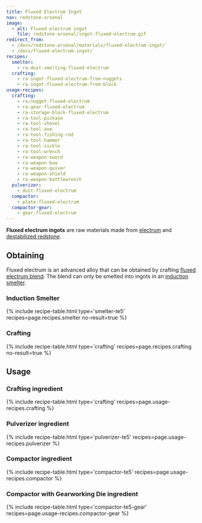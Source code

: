```yaml
---
title: Fluxed Electrum Ingot
nav: redstone-arsenal
image:
  - alt: Fluxed electrum ingot
    file: redstone-arsenal/ingot-fluxed-electrum.gif
redirect_from:
  - /docs/redstone-arsenal/materials/fluxed-electrum-ingot/
  - /docs/fluxed-electrum-ingot/
recipes:
  smelter:
    - ra-dust-smelting-fluxed-electrum
  crafting:
    - ra-ingot-fluxed-electrum-from-nuggets
    - ra-ingot-fluxed-electrum-from-block
usage-recipes:
  crafting:
    - ra-nugget-fluxed-electrum
    - ra-gear-fluxed-electrum
    - ra-storage-block-fluxed-electrum
    - ra-tool-pickaxe
    - ra-tool-shovel
    - ra-tool-axe
    - ra-tool-fishing-rod
    - ra-tool-hammer
    - ra-tool-sickle
    - ra-tool-wrench
    - ra-weapon-sword
    - ra-weapon-bow
    - ra-weapon-quiver
    - ra-weapon-shield
    - ra-weapon-battlewrench
  pulverizer:
    - dust-fluxed-electrum
  compactor:
    - plate-fluxed-electrum
  compactor-gear:
    - gear-fluxed-electrum
---
```


**Fluxed electrum ingots** are raw materials made from
[electrum](/docs/thermal-foundation/electrum-ingot/) and [destabilized
redstone](/docs/thermal-foundation/destabilized-redstone/).


Obtaining
---------

Fluxed electrum is an advanced alloy that can be obtained by crafting [fluxed
electrum blend](/docs/redstone-arsenal/fluxed-electrum-blend/). The blend can only be smelted
into ingots in an [induction smelter](/docs/thermal-expansion/induction-smelter/).

### Induction Smelter
{% include recipe-table.html type='smelter-te5' recipes=page.recipes.smelter no-result=true %}

### Crafting
{% include recipe-table.html type='crafting' recipes=page.recipes.crafting no-result=true %}


Usage
-----

### Crafting ingredient
{% include recipe-table.html type='crafting' recipes=page.usage-recipes.crafting %}

### Pulverizer ingredient
{% include recipe-table.html type='pulverizer-te5' recipes=page.usage-recipes.pulverizer %}

### Compactor ingredient
{% include recipe-table.html type='compactor-te5' recipes=page.usage-recipes.compactor %}

### Compactor with Gearworking Die ingredient
{% include recipe-table.html type='compactor-te5-gear' recipes=page.usage-recipes.compactor-gear %}
